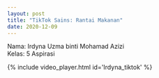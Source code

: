 ```yaml
---
layout: post
title: "TikTok Sains: Rantai Makanan"
date: 2020-12-09 
---
```


Nama: Irdyna Uzma binti Mohamad Azizi
<br />
Kelas: 5 Aspirasi

{% include video_player.html id='Irdyna_tiktok' %}
